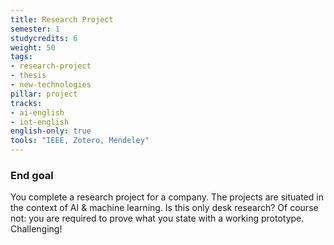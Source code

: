 ```yaml
---
title: Research Project
semester: 1
studycredits: 6
weight: 50
tags:
- research-project
- thesis
- new-technologies
pillar: project
tracks:
- ai-english
- iot-english
english-only: true
tools: "IEEE, Zotero, Mendeley"
---
```


### End goal
You complete a research project for a company. The projects are situated in the context of AI & machine learning.  Is this only desk research? Of course not: you are required to prove what you state with a working prototype. Challenging!